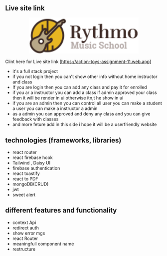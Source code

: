 ## Live site link

<p align="center">
  
  <img src="./src/assets/logo.png" width="350" alt="accessibility text">
</p>

Clint here for Live site link [https://action-toys-assignment-11.web.app]

- it's a full stack project
- if you not login then you can't show other info without home instructor and class
- If you are login then you can add any class and pay it for enrolled
- if you ar a instructor you can add a class if admin approved your class then it will be render in ui otherwise itn,t he show in ui
- if you are an admin then you can control all user you can make a student a user you can make a instructor a admin
- as a admin you can approved and deny any class and you can give feedback with classes
- and more feture add in this side i hope it will be a userfriendly website

## technologies (frameworks, libraries)

- react router
- react firebase hook
- Tailwind , Daisy UI
- firebase authentication
- react toastify
- react to PDF
- mongoDB(CRUD)
- jwt
- sweet alert

## different features and functionality

- context Api
- redirect auth
- show error mgs
- react Router
- meaningfull component name
- restructure
